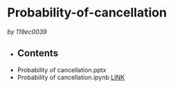 # **Probability-of-cancellation**
*by 119ec0039*
- ## Contents
 - Probability of cancellation.pptx
 - Probability of cancellation.ipynb [LINK](https://colab.research.google.com/drive/11LHXLlgNdGc_KlosdF3d58MIsuijdvRY#scrollTo=zbuUOrgUTvyk)
